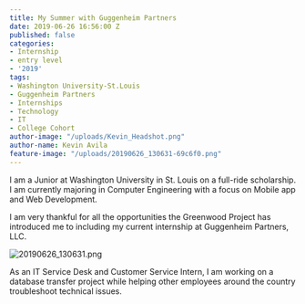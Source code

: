 ```yaml
---
title: My Summer with Guggenheim Partners
date: 2019-06-26 16:56:00 Z
published: false
categories:
- Internship
- entry level
- '2019'
tags:
- Washington University-St.Louis
- Guggenheim Partners
- Internships
- Technology
- IT
- College Cohort
author-image: "/uploads/Kevin_Headshot.png"
author-name: Kevin Avila
feature-image: "/uploads/20190626_130631-69c6f0.png"
---
```


I am a Junior at Washington University in St. Louis on a full-ride scholarship. I am currently majoring in Computer Engineering with a focus on Mobile app and Web Development.

I am very thankful for all the opportunities the Greenwood Project has introduced me to including my current internship at Guggenheim Partners, LLC.

![20190626_130631.png](/uploads/20190626_130631.png)

As an IT Service Desk and Customer Service Intern, I am working on a database transfer project while helping other employees around the country troubleshoot technical issues. 
